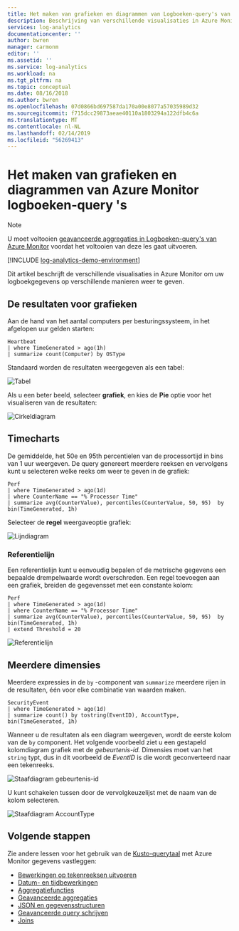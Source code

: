 ```yaml
---
title: Het maken van grafieken en diagrammen van Logboeken-query's van Azure Monitor | Microsoft Docs
description: Beschrijving van verschillende visualisaties in Azure Monitor om uw logboekgegevens op verschillende manieren weer te geven.
services: log-analytics
documentationcenter: ''
author: bwren
manager: carmonm
editor: ''
ms.assetid: ''
ms.service: log-analytics
ms.workload: na
ms.tgt_pltfrm: na
ms.topic: conceptual
ms.date: 08/16/2018
ms.author: bwren
ms.openlocfilehash: 07d0866bd697587da170a00e8077a57035989d32
ms.sourcegitcommit: f715dcc29873aeae40110a1803294a122dfb4c6a
ms.translationtype: MT
ms.contentlocale: nl-NL
ms.lasthandoff: 02/14/2019
ms.locfileid: "56269413"
---
```

# <a name="creating-charts-and-diagrams-from-azure-monitor-log-queries"></a>Het maken van grafieken en diagrammen van Azure Monitor logboeken-query 's

> [!NOTE]
> U moet voltooien [geavanceerde aggregaties in Logboeken-query's van Azure Monitor](advanced-aggregations.md) voordat het voltooien van deze les gaat uitvoeren.

[!INCLUDE [log-analytics-demo-environment](../../../includes/log-analytics-demo-environment.md)]

Dit artikel beschrijft de verschillende visualisaties in Azure Monitor om uw logboekgegevens op verschillende manieren weer te geven.

## <a name="charting-the-results"></a>De resultaten voor grafieken
Aan de hand van het aantal computers per besturingssysteem, in het afgelopen uur gelden starten:

```Kusto
Heartbeat
| where TimeGenerated > ago(1h)
| summarize count(Computer) by OSType  
```

Standaard worden de resultaten weergegeven als een tabel:

![Tabel](media/charts/table-display.png)

Als u een beter beeld, selecteer **grafiek**, en kies de **Pie** optie voor het visualiseren van de resultaten:

![Cirkeldiagram](media/charts/charts-and-diagrams-pie.png)


## <a name="timecharts"></a>Timecharts
De gemiddelde, het 50e en 95th percentielen van de processortijd in bins van 1 uur weergeven. De query genereert meerdere reeksen en vervolgens kunt u selecteren welke reeks om weer te geven in de grafiek:

```Kusto
Perf
| where TimeGenerated > ago(1d) 
| where CounterName == "% Processor Time" 
| summarize avg(CounterValue), percentiles(CounterValue, 50, 95)  by bin(TimeGenerated, 1h)
```

Selecteer de **regel** weergaveoptie grafiek:

![Lijndiagram](media/charts/charts-and-diagrams-multiSeries.png)

### <a name="reference-line"></a>Referentielijn

Een referentielijn kunt u eenvoudig bepalen of de metrische gegevens een bepaalde drempelwaarde wordt overschreden. Een regel toevoegen aan een grafiek, breiden de gegevensset met een constante kolom:

```Kusto
Perf
| where TimeGenerated > ago(1d) 
| where CounterName == "% Processor Time" 
| summarize avg(CounterValue), percentiles(CounterValue, 50, 95)  by bin(TimeGenerated, 1h)
| extend Threshold = 20
```

![Referentielijn](media/charts/charts-and-diagrams-multiSeriesThreshold.png)

## <a name="multiple-dimensions"></a>Meerdere dimensies
Meerdere expressies in de `by` -component van `summarize` meerdere rijen in de resultaten, één voor elke combinatie van waarden maken.

```Kusto
SecurityEvent
| where TimeGenerated > ago(1d)
| summarize count() by tostring(EventID), AccountType, bin(TimeGenerated, 1h)
```

Wanneer u de resultaten als een diagram weergeven, wordt de eerste kolom van de `by` component. Het volgende voorbeeld ziet u een gestapeld kolomdiagram grafiek met de _gebeurtenis-id._ Dimensies moet van het `string` typt, dus in dit voorbeeld de _EventID_ is die wordt geconverteerd naar een tekenreeks. 

![Staafdiagram gebeurtenis-id](media/charts/charts-and-diagrams-multiDimension1.png)

U kunt schakelen tussen door de vervolgkeuzelijst met de naam van de kolom selecteren. 

![Staafdiagram AccountType](media/charts/charts-and-diagrams-multiDimension2.png)

## <a name="next-steps"></a>Volgende stappen
Zie andere lessen voor het gebruik van de [Kusto-querytaal](/azure/kusto/query/) met Azure Monitor gegevens vastleggen:

- [Bewerkingen op tekenreeksen uitvoeren](string-operations.md)
- [Datum- en tijdbewerkingen](datetime-operations.md)
- [Aggregatiefuncties](aggregations.md)
- [Geavanceerde aggregaties](advanced-aggregations.md)
- [JSON en gegevensstructuren](json-data-structures.md)
- [Geavanceerde query schrijven](advanced-query-writing.md)
- [Joins](joins.md)